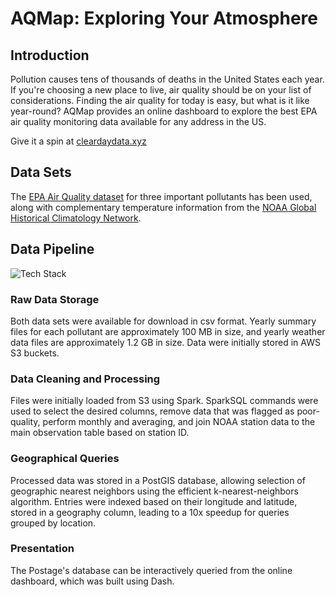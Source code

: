 # AQMap: Exploring Your Atmosphere

## Introduction
Pollution causes tens of thousands of deaths in the United States
each year. If you're choosing a new place to live, air quality 
should be on your list of considerations. Finding the air quality 
for today is easy, but what is it like year-round? AQMap provides 
an online dashboard to explore the best EPA air quality monitoring 
data available for any address in the US. 

Give it a spin at [cleardaydata.xyz](http://cleardaydata.xyz)

## Data Sets
The [EPA Air Quality dataset](https://www.epa.gov/outdoor-air-quality-data) for 
three important pollutants has been used, along with complementary temperature 
information from the [NOAA Global Historical Climatology Network](https://docs.opendata.aws/noaa-ghcn-pds/readme.html).

## Data Pipeline 

![Tech Stack](https://github.com/krueg22r/aqmap/blob/master/tech_stack.png)

### Raw Data Storage
Both data sets were available for download in csv format. Yearly summary files 
for each pollutant are approximately 100 MB in size, and yearly weather data
files are approximately 1.2 GB in size. Data were initially stored in AWS S3 
buckets. 

### Data Cleaning and Processing 
Files were initially loaded from S3 using Spark. SparkSQL commands were used to 
select the desired columns, remove data that was flagged as poor-quality, 
perform monthly and averaging, and join
NOAA station data to the main observation table based on station ID. 

### Geographical Queries 
Processed data was stored in a PostGIS database, allowing selection of geographic
nearest neighbors using the efficient k-nearest-neighbors algorithm. Entries were
indexed based on their longitude and latitude, stored in a geography column, 
leading to a 10x speedup for queries grouped by location. 

### Presentation
The Postage's database can be interactively queried from the online dashboard, which 
was built using Dash. 

